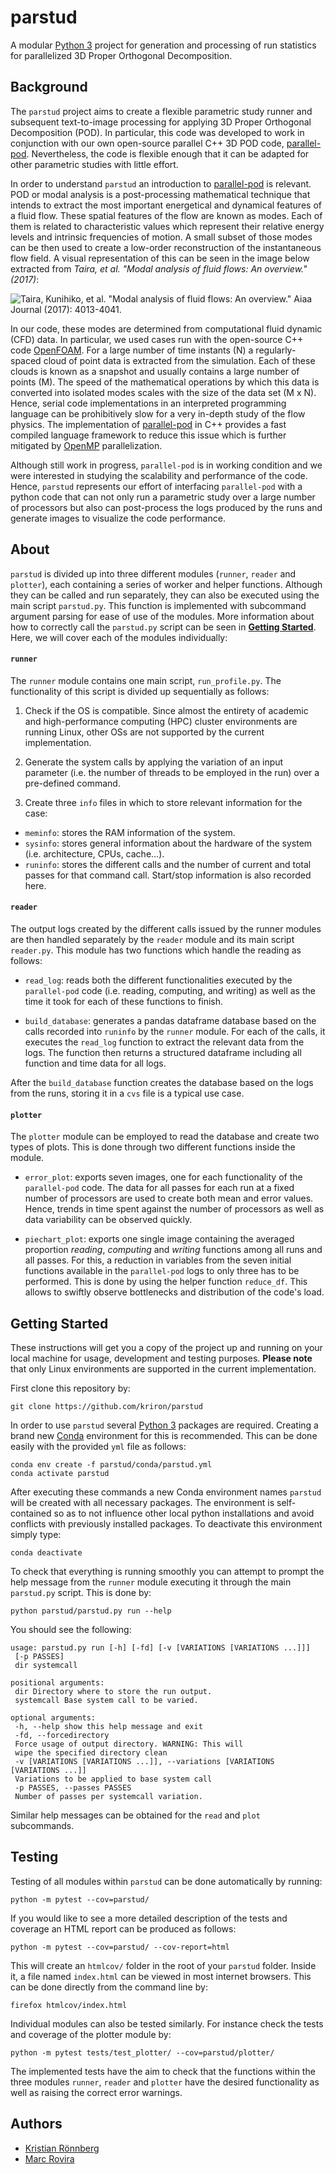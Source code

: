 # parstud

A modular [Python 3](https://www.python.org/) project for generation and processing of run statistics for parallelized 3D Proper Orthogonal Decomposition.

## Background

The `parstud` project aims to create a flexible parametric study runner and subsequent text-to-image processing for applying 3D Proper Orthogonal Decomposition (POD). In particular, this code was developed to work in conjunction with our own open-source parallel C++ 3D POD code, [parallel-pod](https://github.com/mrovirasacie/parallel-pod). Nevertheless, the code is flexible enough that it can be adapted for other parametric studies with little effort.

In order to understand `parstud` an introduction to [parallel-pod](https://github.com/mrovirasacie/parallel-pod) is relevant. POD or modal analysis is a post-processing mathematical technique that intends to extract the most important energetical and dynamical features of a fluid flow. These spatial features of the flow are known as modes. Each of them is related to characteristic values which represent their relative energy levels and intrinsic frequencies of motion. A small subset of those modes can be then used to create a low-order reconstruction of the instantaneous flow field. A visual representation of this can be seen in the image below extracted from *Taira, et al. "Modal analysis of fluid flows: An overview." (2017)*:

![Taira, Kunihiko, et al. "Modal analysis of fluid flows: An overview." Aiaa Journal (2017): 4013-4041.​](https://i.imgur.com/5lBV1a1.png)


In our code, these modes are determined from computational fluid dynamic (CFD) data. In particular, we used cases run with the open-source C++ code [OpenFOAM](https://github.com/OpenFOAM). For a large number of time instants (N) a regularly-spaced cloud of point data is extracted from the simulation. Each of these clouds is known as a snapshot and usually contains a large number of points (M). The speed of the mathematical operations by which this data is converted into isolated modes scales with the size of the data set (M x N). Hence, serial code implementations in an interpreted programming language can be prohibitively slow for a very in-depth study of the flow physics. The implementation of [parallel-pod](https://github.com/mrovirasacie/parallel-pod) in C++ provides a fast compiled language framework to reduce this issue which is further mitigated by [OpenMP](https://www.openmp.org/) parallelization.

Although still work in progress, `parallel-pod` is in working condition and we were interested in studying the scalability and performance of the code. Hence, `parstud` represents our effort of interfacing `parallel-pod` with a python code that can not only run a parametric study over a large number of processors but also can post-process the logs produced by the runs and generate images to visualize the code performance.

## About

`parstud` is divided up into three different modules (`runner`, `reader` and `plotter`), each containing a series of worker and helper functions. Although they can be called and run separately, they can also be executed using the main script `parstud.py`. This function is implemented with subcommand argument parsing for ease of use of the modules. More information about how to correctly call the `parstud.py` script can be seen in [**Getting Started**](#Getting-Started). Here, we will cover each of the modules individually:

#### `runner`

The `runner` module contains one main script, `run_profile.py`. The functionality of this script is divided up sequentially as follows:

1. Check if the OS is compatible. Since almost the entirety of academic and high-performance computing (HPC) cluster environments are running Linux, other OSs are not supported by the current implementation.

2. Generate the system calls by applying the variation of an input parameter (i.e. the number of threads to be employed in the run) over a pre-defined command.

3. Create three `info` files in which to store relevant information for the case:
 - `meminfo`: stores the RAM information of the system.
 - `sysinfo`: stores general information about the hardware of the system (i.e. architecture, CPUs, cache...).
 - `runinfo`: stores the different calls and the number of current and total passes for that command call. Start/stop information is also recorded here.

#### `reader`

The output logs created by the different calls issued by the runner modules are then handled separately by the `reader` module and its main script `reader.py`. This module has two functions which handle the reading as follows:

- `read_log`: reads both the different functionalities executed by the `parallel-pod` code (i.e. reading, computing, and writing) as well as the time it took for each of these functions to finish.

- `build_database`: generates a pandas dataframe database based on the calls recorded into `runinfo` by the `runner` module. For each of the calls, it executes the `read_log` function to extract the relevant data from the logs. The function then returns a structured dataframe including all function and time data for all logs.

After the `build_database` function creates the database based on the logs from the runs, storing it in a `cvs` file is a typical use case.

#### `plotter`

The `plotter` module can be employed to read the database and create two types of plots. This is done through two different functions inside the module.

- `error_plot`: exports seven images, one for each functionality of the `parallel-pod` code. The data for all passes for each run at a fixed number of processors are used to create both mean and error values. Hence, trends in time spent against the number of processors as well as data variability can be observed quickly.

- `piechart_plot`: exports one single image containing the averaged proportion *reading*, *computing* and *writing* functions among all runs and all passes. For this, a reduction in variables from the seven initial functions available in the `parallel-pod` logs to only three has to be performed. This is done by using the helper function `reduce_df`. This allows to swiftly observe bottlenecks and distribution of the code's load. 

## Getting Started

These instructions will get you a copy of the project up and running on your local machine for usage, development and testing purposes. **Please note** that only Linux environments are supported in the current implementation.

First clone this repository by:

```
git clone https://github.com/kriron/parstud
```

In order to use `parstud` several [Python 3](https://www.python.org/) packages are required. Creating a brand new [Conda](https://docs.conda.io/en/latest/) environment for this is recommended. This can be done easily with the provided `yml` file as follows:

```
conda env create -f parstud/conda/parstud.yml
conda activate parstud
```

After executing these commands a new Conda environment names `parstud` will be created with all necessary packages. The environment is self-contained so as to not influence other local python installations and avoid conflicts with previously installed packages. To deactivate this environment simply type:

```
conda deactivate
```

To check that everything is running smoothly you can attempt to prompt the help message from the `runner` module executing it through the main `parstud.py` script. This is done by:

```
python parstud/parstud.py run --help
```

You should see the following:

```
usage: parstud.py run [-h] [-fd] [-v [VARIATIONS [VARIATIONS ...]]]
 [-p PASSES]
 dir systemcall

positional arguments:
 dir Directory where to store the run output.
 systemcall Base system call to be varied.

optional arguments:
 -h, --help show this help message and exit
 -fd, --forcedirectory
 Force usage of output directory. WARNING: This will
 wipe the specified directory clean
 -v [VARIATIONS [VARIATIONS ...]], --variations [VARIATIONS [VARIATIONS ...]]
 Variations to be applied to base system call
 -p PASSES, --passes PASSES
 Number of passes per systemcall variation.
```

Similar help messages can be obtained for the `read` and `plot` subcommands.

## Testing

Testing of all modules within `parstud` can be done automatically by running:

```
python -m pytest --cov=parstud/
```

If you would like to see a more detailed description of the tests and coverage an HTML report can be produced as follows:

```
python -m pytest --cov=parstud/ --cov-report=html
```

This will create an `htmlcov/` folder in the root of your `parstud` folder. Inside it, a file named `index.html` can be viewed in most internet browsers. This can be done directly from the command line by:

```
firefox htmlcov/index.html 
```

Individual modules can also be tested similarly. For instance check the tests and coverage of the plotter module by:

```
python -m pytest tests/test_plotter/ --cov=parstud/plotter/
```

The implemented tests have the aim to check that the functions within the three modules `runner`, `reader` and `plotter` have the desired functionality as well as raising the correct error warnings.

## Authors

* [Kristian Rönnberg](https://github.com/kriron)
* [Marc Rovira](https://github.com/marrov)
